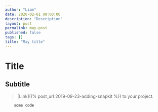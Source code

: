 ```yaml
---
author: "Liam"
date: 2020-02-01 00:00:00
description: "Description"
layout: post
permalink: may-post
published: false
tags: []
title: "May title"
---
```


# Title

## Subtitle

> [Link]({% post_url 2019-09-23-adding-snapkit %}) to your project.

```
    some code
```
